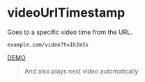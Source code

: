 # videoUrlTimestamp
Goes to a specific video time from the URL.

`example.com/video?t=1h2m3s`

[DEMO](https://piero0920.github.io/videoUrlTimestamp/test)

> And also plays next video automatically
